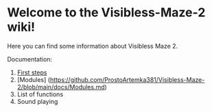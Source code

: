 # Welcome to the Visibless-Maze-2 wiki!
Here you can find some information about Visibless Maze 2.

Documentation:
1. [First steps](https://github.com/ProstoArtemka381/Visibless-Maze-2/blob/main/docs/First-Steps.md)
2. [Modules] (https://github.com/ProstoArtemka381/Visibless-Maze-2/blob/main/docs/Modules.md)
3. List of functions
4. Sound playing
